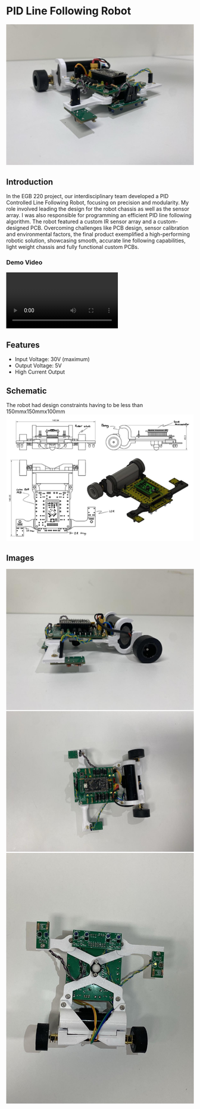 # PID Line Following Robot

![Robot Image](../Images/LineFollower.jpg)

## Introduction
In the EGB 220 project, our interdisciplinary team developed a PID Controlled Line Following Robot, focusing on precision and modularity. My role involved leading the design for the robot chassis as well as the sensor array. I was also responsible for programming an efficient PID line following algorithm. The robot featured a custom IR sensor array and a custom-designed PCB. Overcoming challenges like PCB design, sensor calibration and environmental factors, the final product exemplified a high-performing robotic solution, showcasing smooth, accurate line following capabilities, light weight chassis and fully functional custom PCBs.

### Demo Video

![Demo Video](/Videos/LF_demoVideo.mp4)

## Features

- Input Voltage: 30V (maximum)
- Output Voltage: 5V
- High Current Output

## Schematic
The robot had design constraints having to be less than 150mmx150mmx100mm
![Schematic](/Images/LF_schematic.jpg)

## Images

![Side](/Images/LF_sideOn.jpg)
![Top](/Images/LF_topDown.jpg)
![Bottom](/Images/LF_bottomUp.jpg)
